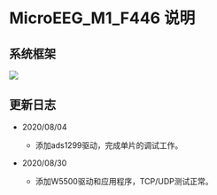 # MicroEEG_M1_F446 说明
## 系统框架
![](http://192.168.130.6/gjm_silly/microeeg_m1_f446/raw/master/imgs/sys_frame.png)
## 更新日志
- 2020/08/04
  - 添加ads1299驱动，完成单片的调试工作。

- 2020/08/30
  - 添加W5500驱动和应用程序，TCP/UDP测试正常。